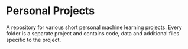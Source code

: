 # Personal Projects

A repository for various short personal machine learning projects. Every folder is a separate project and contains code, data and additional files specific to the project.
